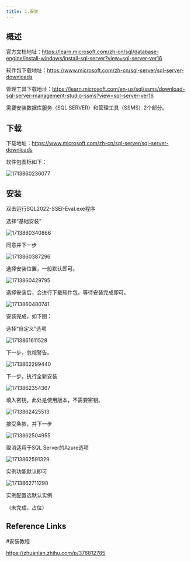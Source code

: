 ```yaml
---
title: 1.安装
---
```

## 概述

官方文档地址：https://learn.microsoft.com/zh-cn/sql/database-engine/install-windows/install-sql-server?view=sql-server-ver16

软件包下载地址：https://www.microsoft.com/zh-cn/sql-server/sql-server-downloads

管理工具下载地址：https://learn.microsoft.com/en-us/sql/ssms/download-sql-server-management-studio-ssms?view=sql-server-ver16

需要安装数据库服务（SQL SERVER）和管理工具（SSMS）2个部分。

## 下载

下载地址：https://www.microsoft.com/zh-cn/sql-server/sql-server-downloads

软件包图标如下：

![1713860236077](images/1713860236077.png)

## 安装

双击运行SQL2022-SSEI-Eval.exe程序

选择“基础安装”

![1713860340866](images/1713860340866.png)

同意并下一步

![1713860387296](images/1713860387296.png)

选择安装位置，一般默认即可。

![1713860429795](images/1713860429795.png)

选择安装后，会进行下载软件包。等待安装完成即可。

![1713860480741](images/1713860480741.png)

安装完成，如下图：

选择“自定义”选项

![1713861611528](images/1713861611528.png)

下一步，忽视警告。

![1713862299440](images/1713862299440.png)

下一步，执行全新安装

![1713862354367](images/1713862354367.png)

填入密钥，此处是使用版本，不需要密钥。

![1713862425513](images/1713862425513.png)

接受条款，并下一步

![1713862504955](images/1713862504955.png)

取消适用于SQL Server的Azure选项

![1713862591329](images/1713862591329.png)

实例功能默认即可

![1713862711290](images/1713862711290.png)

实例配置选默认实例

（未完成，占位）

## Reference Links

#安装教程

https://zhuanlan.zhihu.com/p/376812785
